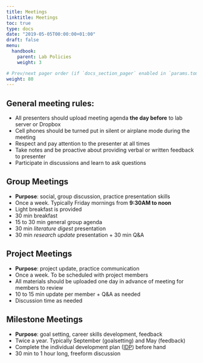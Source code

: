 ```yaml
---
title: Meetings
linktitle: Meetings
toc: true
type: docs
date: "2019-05-05T00:00:00+01:00"
draft: false
menu: 
  handbook:
    parent: Lab Policies
    weight: 3

# Prev/next pager order (if `docs_section_pager` enabled in `params.toml`)
weight: 80
---
```


## General meeting rules:

* All presenters should upload meeting agenda **the day before** to lab server or Dropbox
* Cell phones should be turned put in silent or airplane mode during the meeting
* Respect and pay attention to the presenter at all times
* Take notes and be proactive about providing verbal or written feedback to presenter
* Participate in discussions and learn to ask questions

## Group Meetings
* **Purpose**: social, group discussion, practice presentation skills
* Once a week. Typically Friday mornings from **9:30AM to noon**
* Light breakfast is provided
* 30 min breakfast
* 15 to 30 min general group agenda
* 30 min *literature digest* presentation
* 30 min *research update* presentation + 30 min Q&A

## Project Meetings
* **Purpose**: project update, practice communication
* Once a week. To be scheduled with project members
* All materials should be uploaded one day in advance of meeting for members to review
* 10 to 15 min update per member + Q&A as needed
* Discussion time as needed

## Milestone Meetings
* **Purpose**: goal setting, career skills development, feedback
* Twice a year. Typically September (goalsetting) and May (feedback)
* Complete the individual development plan ([IDP](/)) before hand
* 30 min to 1 hour long, freeform discussion